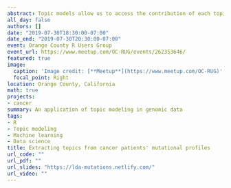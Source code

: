 ```yaml
---
abstract: Topic models allow us to access the contribution of each topic and its representations across different documents. Human genomes have been exposed to an assortment of mutational processes by contributing to unique patterns of somatic mutations. What would happen if we apply the same concept to the somatic mutations obtained from the cancer patients and look for “topics” of mutations? I will introduce a simple example of Latent Dirichlet Allocation (LDA) and its application in investigating cancer patients' mutational profiles in addition to available Bayesian tools in R to conduct statistical inference.
all_day: false
authors: []
date: "2019-07-30T18:30:00-07:00"
date_end: "2019-07-30T20:30:00-07:00"
event: Orange County R Users Group
event_url: https://www.meetup.com/OC-RUG/events/262353646/
featured: true
image:
  caption: 'Image credit: [**Meetup**](https://www.meetup.com/OC-RUG)'
  focal_point: Right
location: Orange County, California
math: true
projects:
- cancer
summary: An application of topic modeling in genomic data
tags: 
- R
- Topic modeling
- Machine learning
- Data science
title: Extracting topics from cancer patients' mutational profiles
url_code: ""
url_pdf: ""
url_slides: "https://lda-mutations.netlify.com/"
url_video: ""
---
```


